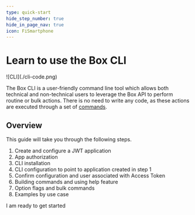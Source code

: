 ```yaml
---
type: quick-start
hide_step_number: true
hide_in_page_nav: true
icon: FiSmartphone
---
```


# Learn to use the Box CLI

<ImageFrame center>
  ![CLI](./cli-code.png)
</ImageFrame>

<!--alex ignore executed-->
The Box CLI is a user-friendly command line tool which allows both technical and
non-technical users to leverage the Box API to perform routine or bulk actions.
There is no need to write any code, as these actions are executed through a set
of [commands][commands]. 

## Overview

This guide will take you through the following steps.

1. Create and configure a JWT application
2. App authorization
3. CLI installation
4. CLI configuration to point to application created in step 1 
5. Confirm configuration and user associated with Access Token
6. Building commands and using help feature
7. Option flags and bulk commands
8. Examples by use case

<Next>
  I am ready to get started
</Next>

[commands]: https://github.com/box/boxcli#command-topics
